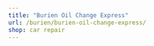 ```yaml
---
title: "Burien Oil Change Express"
url: /burien/burien-oil-change-express/
shop: car repair
---
```

